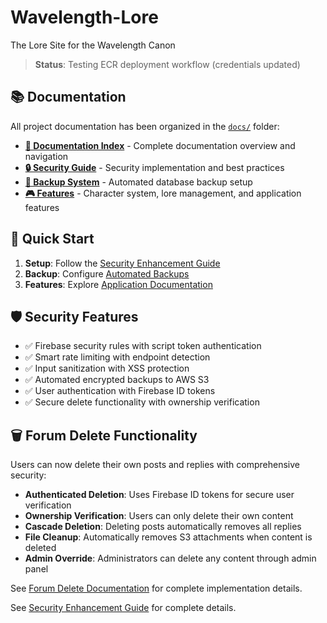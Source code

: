 # Wavelength-Lore
The Lore Site for the Wavelength Canon

> **Status**: Testing ECR deployment workflow (credentials updated)

## 📚 Documentation

All project documentation has been organized in the [`docs/`](docs/) folder:

- **[📖 Documentation Index](docs/README.md)** - Complete documentation overview and navigation
- **[🔒 Security Guide](docs/SECURITY_ENHANCEMENT_GUIDE.md)** - Security implementation and best practices
- **[💾 Backup System](docs/BACKUP_CONFIGURATION.md)** - Automated database backup setup
- **[🎮 Features](docs/)** - Character system, lore management, and application features

## 🚀 Quick Start

1. **Setup**: Follow the [Security Enhancement Guide](docs/SECURITY_ENHANCEMENT_GUIDE.md)
2. **Backup**: Configure [Automated Backups](docs/BACKUP_CONFIGURATION.md)
3. **Features**: Explore [Application Documentation](docs/README.md)

## 🛡️ Security Features

- ✅ Firebase security rules with script token authentication
- ✅ Smart rate limiting with endpoint detection
- ✅ Input sanitization with XSS protection
- ✅ Automated encrypted backups to AWS S3
- ✅ User authentication with Firebase ID tokens
- ✅ Secure delete functionality with ownership verification

## 🗑️ Forum Delete Functionality

Users can now delete their own posts and replies with comprehensive security:

- **Authenticated Deletion**: Uses Firebase ID tokens for secure user verification
- **Ownership Verification**: Users can only delete their own content
- **Cascade Deletion**: Deleting posts automatically removes all replies
- **File Cleanup**: Automatically removes S3 attachments when content is deleted
- **Admin Override**: Administrators can delete any content through admin panel

See [Forum Delete Documentation](docs/FORUM_DELETE_FUNCTIONALITY.md) for complete implementation details.

See [Security Enhancement Guide](docs/SECURITY_ENHANCEMENT_GUIDE.md) for complete details.
